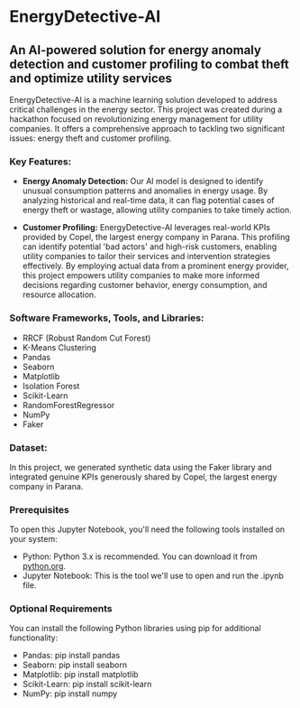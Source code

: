# EnergyDetective-AI
## An AI-powered solution for energy anomaly detection and customer profiling to combat theft and optimize utility services

EnergyDetective-AI is a machine learning solution developed to address critical challenges in the energy sector. This project was created during a hackathon focused on revolutionizing energy management for utility companies. It offers a comprehensive approach to tackling two significant issues: energy theft and customer profiling.


### **Key Features:**

- **Energy Anomaly Detection:** Our AI model is designed to identify unusual consumption patterns and anomalies in energy usage. By analyzing historical and real-time data, it can flag potential cases of energy theft or wastage, allowing utility companies to take timely action.

 - **Customer Profiling:** EnergyDetective-AI leverages real-world KPIs provided by Copel, the largest energy company in Parana. This profiling can identify potential 'bad actors' and high-risk customers, enabling utility companies to tailor their services and intervention strategies effectively. By employing actual data from a prominent energy provider, this project empowers utility companies to make more informed decisions regarding customer behavior, energy consumption, and resource allocation.

### **Software Frameworks, Tools, and Libraries:**

 - RRCF (Robust Random Cut Forest)
 - K-Means Clustering
 - Pandas
 - Seaborn
 - Matplotlib
 - Isolation Forest
 - Scikit-Learn
 - RandomForestRegressor
 - NumPy
 - Faker

### **Dataset:**

In this project, we generated synthetic data using the Faker library and integrated genuine KPIs generously shared by Copel, the largest energy company in Parana.


### **Prerequisites**
To open this Jupyter Notebook, you'll need the following tools installed on your system:

 - Python: Python 3.x is recommended. You can download it from [python.org](https://www.python.org/downloads/).
 - Jupyter Notebook: This is the tool we'll use to open and run the .ipynb file.

### **Optional Requirements**
You can install the following Python libraries using pip for additional functionality:

 - Pandas: pip install pandas
 - Seaborn: pip install seaborn
 - Matplotlib: pip install matplotlib
 - Scikit-Learn: pip install scikit-learn
 - NumPy: pip install numpy
